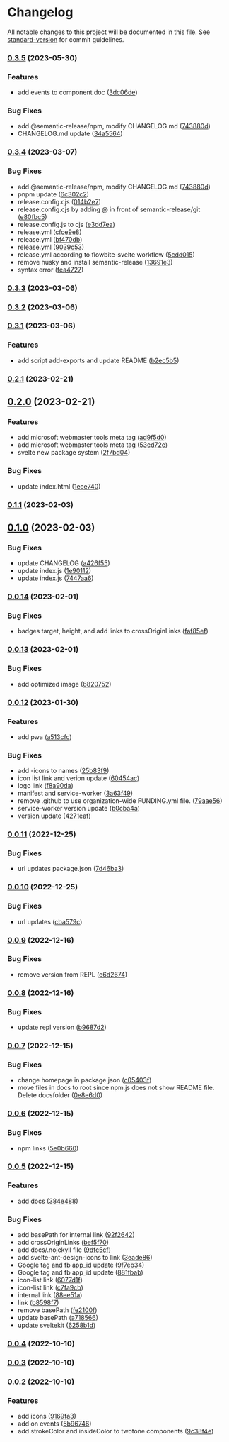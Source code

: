 # Changelog

All notable changes to this project will be documented in this file. See [standard-version](https://github.com/conventional-changelog/standard-version) for commit guidelines.

### [0.3.5](https://github.com/shinokada/svelte-ant-design-icons/compare/v0.3.4...v0.3.5) (2023-05-30)


### Features

* add events to component doc ([3dc06de](https://github.com/shinokada/svelte-ant-design-icons/commit/3dc06de485d095bedf496e64587ec64d52c5a484))


### Bug Fixes

* add @semantic-release/npm, modify CHANGELOG.md ([743880d](https://github.com/shinokada/svelte-ant-design-icons/commit/743880de7486e318c7e16c2b467c63dbbe6d5cd9))
* CHANGELOG.md update ([34a5564](https://github.com/shinokada/svelte-ant-design-icons/commit/34a55646945140bbfad9685d8b6a115ed74b9898))

### [0.3.4](https://github.com/shinokada/svelte-ant-design-icons/compare/v0.3.3...v0.3.4) (2023-03-07)

### Bug Fixes

- add @semantic-release/npm, modify CHANGELOG.md ([743880d](https://github.com/shinokada/svelte-ant-design-icons/commit/743880de7486e318c7e16c2b467c63dbbe6d5cd9))
- pnpm update ([6c302c2](https://github.com/shinokada/svelte-ant-design-icons/commit/6c302c294baf05de8a45b4adba5b84fe653069d7))
- release.config.cjs ([014b2e7](https://github.com/shinokada/svelte-ant-design-icons/commit/014b2e74aeab39ad6451d78b3a001d4faa6c829c))
- release.config.cjs by adding @ in front of semantic-release/git ([e80fbc5](https://github.com/shinokada/svelte-ant-design-icons/commit/e80fbc5b861ce59155ca122134c0b1ed2149759b))
- release.config.js to cjs ([e3dd7ea](https://github.com/shinokada/svelte-ant-design-icons/commit/e3dd7ea24e60d16bdc975b1fe58a5279539aa512))
- release.yml ([cfce9e8](https://github.com/shinokada/svelte-ant-design-icons/commit/cfce9e8e1db98dca16338037ed7a49e4148bea8f))
- release.yml ([bf470db](https://github.com/shinokada/svelte-ant-design-icons/commit/bf470dbe3b07ab4d7cb68f25663674c0c0dfb40d))
- release.yml ([9039c53](https://github.com/shinokada/svelte-ant-design-icons/commit/9039c532b397731d3317f97ff4a964d6c03eb9ff))
- release.yml according to flowbite-svelte workflow ([5cdd015](https://github.com/shinokada/svelte-ant-design-icons/commit/5cdd0153693f6d5086a8f4dd16acd3be8948c38a))
- remove husky and install semantic-release ([13691e3](https://github.com/shinokada/svelte-ant-design-icons/commit/13691e373326ee8519b755f7969881461c3e1e29))
- syntax error ([fea4727](https://github.com/shinokada/svelte-ant-design-icons/commit/fea47277aeb913a54a591a50d8eec5d1649a2e85))

### [0.3.3](https://github.com/shinokada/svelte-ant-design-icons/compare/v0.3.2...v0.3.3) (2023-03-06)

### [0.3.2](https://github.com/shinokada/svelte-ant-design-icons/compare/v0.3.1...v0.3.2) (2023-03-06)

### [0.3.1](https://github.com/shinokada/svelte-ant-design-icons/compare/v0.2.1...v0.3.1) (2023-03-06)

### Features

- add script add-exports and update README ([b2ec5b5](https://github.com/shinokada/svelte-ant-design-icons/commit/b2ec5b5dc63e02e1606c6ac55c777aff623e5091))

### [0.2.1](https://github.com/shinokada/svelte-ant-design-icons/compare/v0.2.0...v0.2.1) (2023-02-21)

## [0.2.0](https://github.com/shinokada/svelte-ant-design-icons/compare/v0.1.1...v0.2.0) (2023-02-21)

### Features

- add microsoft webmaster tools meta tag ([ad9f5d0](https://github.com/shinokada/svelte-ant-design-icons/commit/ad9f5d0f3ceed6947a231e9ce3be221686729aaa))
- add microsoft webmaster tools meta tag ([53ed72e](https://github.com/shinokada/svelte-ant-design-icons/commit/53ed72e1bf0cf0a8c4b546000622eea2ff93b2ae))
- svelte new package system ([2f7bd04](https://github.com/shinokada/svelte-ant-design-icons/commit/2f7bd049187f1fae0cf535f23f85a26c2c267e69))

### Bug Fixes

- update index.html ([1ece740](https://github.com/shinokada/svelte-ant-design-icons/commit/1ece74087a19c5f48ece64144820caa24fb481d1))

### [0.1.1](https://github.com/shinokada/svelte-ant-design-icons/compare/v0.1.0...v0.1.1) (2023-02-03)

## [0.1.0](https://github.com/shinokada/svelte-ant-design-icons/compare/v0.0.14...v0.1.0) (2023-02-03)

### Bug Fixes

- update CHANGELOG ([a426f55](https://github.com/shinokada/svelte-ant-design-icons/commit/a426f55ed68231e458d513282fbe7ac687992701))
- update index.js ([1e90112](https://github.com/shinokada/svelte-ant-design-icons/commit/1e901129864f75a8dc4d1e48538b85719ca68d5b))
- update index.js ([7447aa6](https://github.com/shinokada/svelte-ant-design-icons/commit/7447aa6cfddf2950079c31eacc6ba62a64b025fb))

### [0.0.14](https://github.com/shinokada/svelte-ant-design-icons/compare/v0.0.13...v0.0.14) (2023-02-01)

### Bug Fixes

- badges target, height, and add links to crossOriginLinks ([faf85ef](https://github.com/shinokada/svelte-ant-design-icons/commit/faf85efc26c55b7fb8c045c4796e18b3e57e5b41))

### [0.0.13](https://github.com/shinokada/svelte-ant-design-icons/compare/v0.0.12...v0.0.13) (2023-02-01)

### Bug Fixes

- add optimized image ([6820752](https://github.com/shinokada/svelte-ant-design-icons/commit/6820752c31f7ff9c9e2a878ce3624db1541e69f4))

### [0.0.12](https://github.com/shinokada/svelte-ant-design-icons/compare/v0.0.11...v0.0.12) (2023-01-30)

### Features

- add pwa ([a513cfc](https://github.com/shinokada/svelte-ant-design-icons/commit/a513cfc810fd6c1f17d8c45c484073d134473662))

### Bug Fixes

- add -icons to names ([25b83f9](https://github.com/shinokada/svelte-ant-design-icons/commit/25b83f9bee2fbd13c73e854f08c142745c422f02))
- icon list link and verion update ([60454ac](https://github.com/shinokada/svelte-ant-design-icons/commit/60454ac8da6ebf7157138a87e43ec0f444412066))
- logo link ([f8a90da](https://github.com/shinokada/svelte-ant-design-icons/commit/f8a90daefaf17323ac4b964276765cb20d56b7f5))
- manifest and service-worker ([3a63f49](https://github.com/shinokada/svelte-ant-design-icons/commit/3a63f493a3d44d060c8a6b4abb0565875116b2ea))
- remove .github to use organization-wide FUNDING.yml file. ([79aae56](https://github.com/shinokada/svelte-ant-design-icons/commit/79aae56027aad9f57b685cf150009fec66594130))
- service-worker version update ([b0cba4a](https://github.com/shinokada/svelte-ant-design-icons/commit/b0cba4a45439c55b8b27b379ad0ed75cb5faef7f))
- version update ([4271eaf](https://github.com/shinokada/svelte-ant-design-icons/commit/4271eaf1c6cae8859173a6d7d05ee8c36bfec23a))

### [0.0.11](https://github.com/shinokada/svelte-ant-design-icons/compare/v0.0.10...v0.0.11) (2022-12-25)

### Bug Fixes

- url updates package.json ([7d46ba3](https://github.com/shinokada/svelte-ant-design-icons/commit/7d46ba32afe7766befa6a7442c8a8e4b26062e92))

### [0.0.10](https://github.com/shinokada/svelte-ant-design-icons/compare/v0.0.9...v0.0.10) (2022-12-25)

### Bug Fixes

- url updates ([cba579c](https://github.com/shinokada/svelte-ant-design-icons/commit/cba579c33be275696e08b0e2409f18e0fe6accc6))

### [0.0.9](https://github.com/shinokada/svelte-ant-design-icons/compare/v0.0.8...v0.0.9) (2022-12-16)

### Bug Fixes

- remove version from REPL ([e6d2674](https://github.com/shinokada/svelte-ant-design-icons/commit/e6d2674ae170c2a388a603c89e25c29373946cdc))

### [0.0.8](https://github.com/shinokada/svelte-ant-design-icons/compare/v0.0.7...v0.0.8) (2022-12-16)

### Bug Fixes

- update repl version ([b9687d2](https://github.com/shinokada/svelte-ant-design-icons/commit/b9687d2c3bbb580ef76379a52d9e67448a125292))

### [0.0.7](https://github.com/shinokada/svelte-ant-design-icons/compare/v0.0.6...v0.0.7) (2022-12-15)

### Bug Fixes

- change homepage in package.json ([c05403f](https://github.com/shinokada/svelte-ant-design-icons/commit/c05403f8de7edd8e37d9e5c85d77bc9168ab216c))
- move files in docs to root since npm.js does not show README file. Delete docsfolder ([0e8e6d0](https://github.com/shinokada/svelte-ant-design-icons/commit/0e8e6d0db92502d0303785ff74bf82c76d647b16))

### [0.0.6](https://github.com/shinokada/svelte-ant-design-icons/compare/v0.0.5...v0.0.6) (2022-12-15)

### Bug Fixes

- npm links ([5e0b660](https://github.com/shinokada/svelte-ant-design-icons/commit/5e0b66071c74896429d00575105bc1a8d5b5d299))

### [0.0.5](https://github.com/shinokada/svelte-ant-design-icons/compare/v0.0.4...v0.0.5) (2022-12-15)

### Features

- add docs ([384e488](https://github.com/shinokada/svelte-ant-design-icons/commit/384e4880690264a21582c96896fcd57b0afa6039))

### Bug Fixes

- add basePath for internal link ([92f2642](https://github.com/shinokada/svelte-ant-design-icons/commit/92f2642a3a5b9891bb04921dd4ac9f8b840c9f2d))
- add crossOriginLinks ([bef5f70](https://github.com/shinokada/svelte-ant-design-icons/commit/bef5f7011e7d632a2218f893b9df58016a07c369))
- add docs/.nojekyll file ([9dfc5cf](https://github.com/shinokada/svelte-ant-design-icons/commit/9dfc5cf78885a42df4d5b8fba56f1666b9763845))
- add svelte-ant-design-icons to link ([3eade86](https://github.com/shinokada/svelte-ant-design-icons/commit/3eade867336e9aa1f2fa18311348c5c1d441692c))
- Google tag and fb app_id update ([9f7eb34](https://github.com/shinokada/svelte-ant-design-icons/commit/9f7eb3409cb21e4bc1c0814ed12bae97509d2655))
- Google tag and fb app_id update ([881fbab](https://github.com/shinokada/svelte-ant-design-icons/commit/881fbabb7ea144689c9cf000d29709a268ed7023))
- icon-list link ([6077d1f](https://github.com/shinokada/svelte-ant-design-icons/commit/6077d1f3d721200ff4035679602d8290583fc686))
- icon-list link ([c7fa9cb](https://github.com/shinokada/svelte-ant-design-icons/commit/c7fa9cbb14720eb8fdc6b574879dfdfec7bdfefa))
- internal link ([88ee51a](https://github.com/shinokada/svelte-ant-design-icons/commit/88ee51aa45800a36862568e5780f725711176b52))
- link ([b8598f7](https://github.com/shinokada/svelte-ant-design-icons/commit/b8598f7a8c58c46d42d90e3259b044b05f4a294c))
- remove basePath ([fe2100f](https://github.com/shinokada/svelte-ant-design-icons/commit/fe2100f57f55db3ef938f3604b52a398223534e5))
- update basePath ([a718566](https://github.com/shinokada/svelte-ant-design-icons/commit/a718566354fee7404086be15c41f16bc292f7c78))
- update sveltekit ([6258b1d](https://github.com/shinokada/svelte-ant-design-icons/commit/6258b1dc474484d94ff5c4667324be15c536a2d2))

### [0.0.4](https://github.com/shinokada/svelte-ant-design-icons/compare/v0.0.3...v0.0.4) (2022-10-10)

### [0.0.3](https://github.com/shinokada/svelte-ant-design-icons/compare/v0.0.2...v0.0.3) (2022-10-10)

### 0.0.2 (2022-10-10)

### Features

- add icons ([9169fa3](https://github.com/shinokada/svelte-ant-design-icons/commit/9169fa3d636f319e2dd36573e19495e16e453099))
- add on events ([5b96746](https://github.com/shinokada/svelte-ant-design-icons/commit/5b967465bba5d6243366d5f813497947c3b699ab))
- add strokeColor and insideColor to twotone components ([9c38f4e](https://github.com/shinokada/svelte-ant-design-icons/commit/9c38f4e8feaf6062340aab6100c0a1f3bc075b80))
